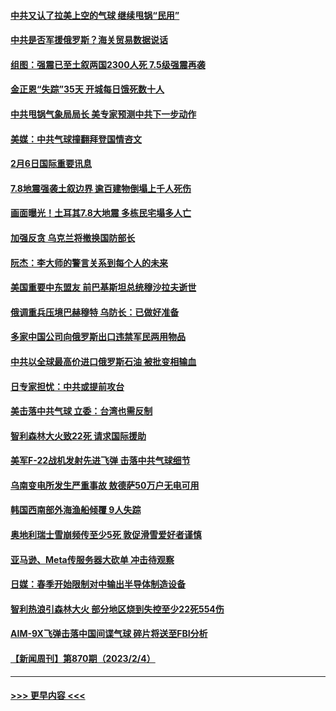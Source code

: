 #### [中共又认了拉美上空的气球 继续甩锅“民用”](../pages/prog202/a103643497.md?t=02070043) 
#### [中共是否军援俄罗斯？海关贸易数据说话](../pages/prog202/a103643500.md?t=02070043) 
#### [组图：强震已至土叙两国2300人死 7.5级强震再袭](../pages/prog202/a103643507.md?t=02070043) 
#### [金正恩“失踪”35天 开城每日饿死数十人](../pages/prog202/a103643407.md?t=02070043) 
#### [中共甩锅气象局局长 美专家预测中共下一步动作](../pages/prog202/a103643401.md?t=02070043) 
#### [美媒：中共气球撞翻拜登国情咨文](../pages/prog202/a103643404.md?t=02070043) 
#### [2月6日国际重要讯息](../pages/prog202/a103643414.md?t=02070043) 
#### [7.8地震强袭土叙边界 逾百建物倒塌上千人死伤](../pages/prog202/a103643269.md?t=02070043) 
#### [画面曝光！土耳其7.8大地震 多栋民宅塌多人亡](../pages/prog202/a103643298.md?t=02070043) 
#### [加强反贪 乌克兰将撤换国防部长](../pages/prog202/a103643163.md?t=02070043) 
#### [阮杰：李大师的警言关系到每个人的未来](../pages/prog202/a103642972.md?t=02070043) 
#### [美国重要中东盟友 前巴基斯坦总统穆沙拉夫逝世](../pages/prog202/a103643065.md?t=02070043) 
#### [俄调重兵压境巴赫穆特 乌防长：已做好准备](../pages/prog202/a103643060.md?t=02070043) 
#### [多家中国公司向俄罗斯出口违禁军民两用物品](../pages/prog202/a103643058.md?t=02070043) 
#### [中共以全球最高价进口俄罗斯石油 被批变相输血](../pages/prog202/a103643051.md?t=02070043) 
#### [日专家担忧：中共或提前攻台](../pages/prog202/a103642971.md?t=02070043) 
#### [美击落中共气球 立委：台湾也需反制](../pages/prog202/a103642967.md?t=02070043) 
#### [智利森林大火致22死  请求国际援助](../pages/prog202/a103642980.md?t=02070043) 
#### [美军F-22战机发射先进飞弹 击落中共气球细节](../pages/prog202/a103642770.md?t=02070043) 
#### [乌南变电所发生严重事故 敖德萨50万户无电可用](../pages/prog202/a103642721.md?t=02070043) 
#### [韩国西南部外海渔船倾覆 9人失踪](../pages/prog202/a103642718.md?t=02070043) 
#### [奥地利瑞士雪崩频传至少5死 敦促滑雪爱好者谨慎](../pages/prog202/a103642701.md?t=02070043) 
#### [亚马逊、Meta传服务器大砍单 冲击待观察](../pages/prog202/a103642697.md?t=02070043) 
#### [日媒：春季开始限制对中输出半导体制造设备](../pages/prog202/a103642680.md?t=02070043) 
#### [智利热浪引森林大火 部分地区烧到失控至少22死554伤](../pages/prog202/a103642610.md?t=02070043) 
#### [AIM-9X飞弹击落中国间谍气球 碎片将送至FBI分析](../pages/prog202/a103642565.md?t=02070043) 
#### [【新闻周刊】第870期（2023/2/4）](../pages/prog202/a103642476.md?t=02070043) 

----
#### [ >>> 更早内容 <<< ](../indexes/prog202-earlier.md)
